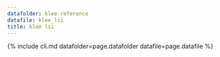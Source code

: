 ```yaml
---
datafolder: klee-reference
datafile: klee_lsi
title: klee lsi
---
```

{% include cli.md datafolder=page.datafolder datafile=page.datafile %}
